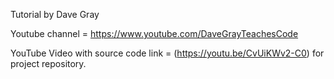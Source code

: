 Tutorial by Dave Gray 

Youtube channel = https://www.youtube.com/DaveGrayTeachesCode

YouTube Video with source code link = (https://youtu.be/CvUiKWv2-C0) for project repository.



